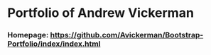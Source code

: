 # Portfolio of Andrew Vickerman

### Homepage: https://github.com/Avickerman/Bootstrap-Portfolio/index/index.html